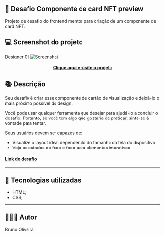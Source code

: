 ## 📝 Desafio Componente de card NFT preview 
Projeto de desafio do frontend mentor para criação de um componente de card NFT.

## 💻 Screenshot do projeto

Designer 01
![Screenshot](../assets/images/)

<h4 align="center"><a href="" target="_blank">Clique aqui e visite o projeto</a></h4>

## 📚 Descrição
Seu desafio é criar esse componente de cartão de visualização e deixá-lo o mais próximo possível do design.

Você pode usar qualquer ferramenta que desejar para ajudá-lo a concluir o desafio. Portanto, se você tem algo que gostaria de praticar, sinta-se à vontade para tentar.

Seus usuários devem ser capazes de:

- Visualize o layout ideal dependendo do tamanho da tela do dispositivo
- Veja os estados de foco e foco para elementos interativos

<h4><a href="https://www.frontendmentor.io/challenges/nft-preview-card-component-SbdUL_w0U" target="_blank">Link do desafio</a></h4>

---

## 💼 Tecnologias utilizadas
- HTML;
- CSS;

---

## 🙋🏻‍♂️ Autor

Bruno Oliveira

